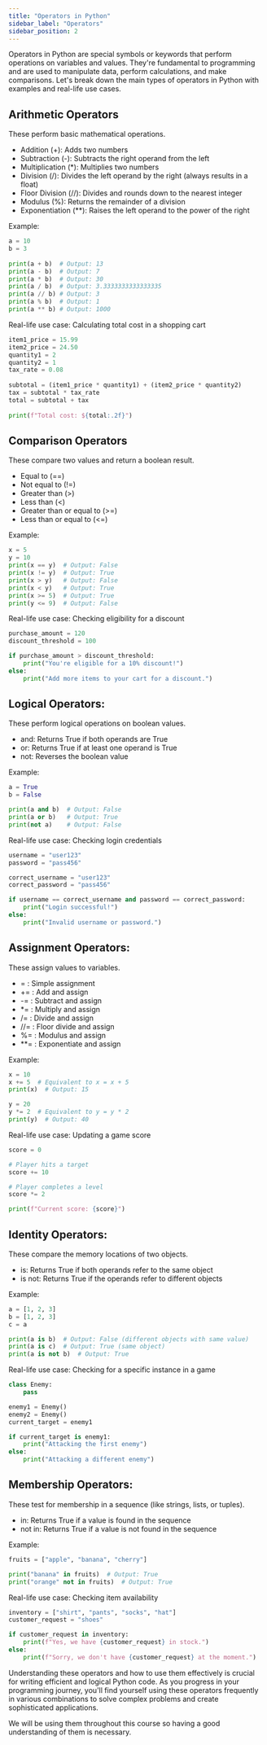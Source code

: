 ```yaml
---
title: "Operators in Python"
sidebar_label: "Operators"
sidebar_position: 2
---
```


Operators in Python are special symbols or keywords that perform operations on variables and values. They're fundamental to programming and are used to manipulate data, perform calculations, and make comparisons. Let's break down the main types of operators in Python with examples and real-life use cases.

## Arithmetic Operators
These perform basic mathematical operations.
    
   - Addition (+): Adds two numbers
   - Subtraction (-): Subtracts the right operand from the left 
   - Multiplication (*): Multiplies two numbers 
   - Division (/): Divides the left operand by the right (always results in a float)
   - Floor Division (//): Divides and rounds down to the nearest integer 
   - Modulus (%): Returns the remainder of a division 
   - Exponentiation (**): Raises the left operand to the power of the right
    
   Example:
   ```python
   a = 10
   b = 3
    
   print(a + b)  # Output: 13
   print(a - b)  # Output: 7
   print(a * b)  # Output: 30
   print(a / b)  # Output: 3.3333333333333335
   print(a // b) # Output: 3
   print(a % b)  # Output: 1
   print(a ** b) # Output: 1000
   ```
    
   Real-life use case: Calculating total cost in a shopping cart
   ```python
   item1_price = 15.99
   item2_price = 24.50
   quantity1 = 2
   quantity2 = 1
   tax_rate = 0.08
    
   subtotal = (item1_price * quantity1) + (item2_price * quantity2)
   tax = subtotal * tax_rate
   total = subtotal + tax
    
   print(f"Total cost: ${total:.2f}")
   ```

## Comparison Operators
These compare two values and return a boolean result.

- Equal to (\==)
- Not equal to (!=)
- Greater than (>)
- Less than (\<)
- Greater than or equal to (>=)
- Less than or equal to (\<=)

Example:
```python
x = 5
y = 10
print(x == y)  # Output: False
print(x != y)  # Output: True
print(x > y)   # Output: False
print(x < y)   # Output: True
print(x >= 5)  # Output: True
print(y <= 9)  # Output: False
```

Real-life use case: Checking eligibility for a discount
```python
purchase_amount = 120
discount_threshold = 100

if purchase_amount > discount_threshold:
    print("You're eligible for a 10% discount!")
else:
    print("Add more items to your cart for a discount.")
  ```

## Logical Operators:
These perform logical operations on boolean values.

- and: Returns True if both operands are True
- or: Returns True if at least one operand is True
- not: Reverses the boolean value

Example:
```python
a = True
b = False

print(a and b)  # Output: False
print(a or b)   # Output: True
print(not a)    # Output: False
```

Real-life use case: Checking login credentials
```python
username = "user123"
password = "pass456"

correct_username = "user123"
correct_password = "pass456"

if username == correct_username and password == correct_password:
    print("Login successful!")
else:
    print("Invalid username or password.")
```

## Assignment Operators:
These assign values to variables.

- = : Simple assignment
- += : Add and assign
- -= : Subtract and assign
- *= : Multiply and assign
- /= : Divide and assign
- //= : Floor divide and assign
- %= : Modulus and assign
- **= : Exponentiate and assign

Example:
```python
x = 10
x += 5  # Equivalent to x = x + 5
print(x)  # Output: 15

y = 20
y *= 2  # Equivalent to y = y * 2
print(y)  # Output: 40
```

Real-life use case: Updating a game score
```python
score = 0

# Player hits a target
score += 10

# Player completes a level
score *= 2

print(f"Current score: {score}")
```

## Identity Operators:
These compare the memory locations of two objects.

- is: Returns True if both operands refer to the same object
- is not: Returns True if the operands refer to different objects

Example:
```python
a = [1, 2, 3]
b = [1, 2, 3]
c = a

print(a is b)  # Output: False (different objects with same value)
print(a is c)  # Output: True (same object)
print(a is not b)  # Output: True
```

Real-life use case: Checking for a specific instance in a game
```python
class Enemy:
    pass

enemy1 = Enemy()
enemy2 = Enemy()
current_target = enemy1

if current_target is enemy1:
    print("Attacking the first enemy")
else:
    print("Attacking a different enemy")
```

## Membership Operators:
These test for membership in a sequence (like strings, lists, or tuples).

- in: Returns True if a value is found in the sequence
- not in: Returns True if a value is not found in the sequence

Example:
```python
fruits = ["apple", "banana", "cherry"]

print("banana" in fruits)  # Output: True
print("orange" not in fruits)  # Output: True
```

Real-life use case: Checking item availability
```python
inventory = ["shirt", "pants", "socks", "hat"]
customer_request = "shoes"

if customer_request in inventory:
    print(f"Yes, we have {customer_request} in stock.")
else:
    print(f"Sorry, we don't have {customer_request} at the moment.")
```

Understanding these operators and how to use them effectively is crucial for writing efficient and logical Python code. As you progress in your programming journey, you'll find yourself using these operators frequently in various combinations to solve complex problems and create sophisticated applications. 

We will be using them throughout this course so having a good understanding of them is necessary.